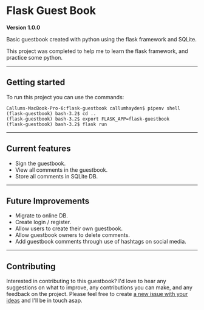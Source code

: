 # Flask Guest Book

**Version 1.0.0**

Basic guestbook created with python using the flask framework and SQLite.

This project was completed to help me to learn the flask framework, and practice some python.

---

## Getting started

To run this project you can use the commands:

```console
Callums-MacBook-Pro-6:flask-guestbook callumhayden$ pipenv shell
(flask-guestbook) bash-3.2$ cd ..
(flask-guestbook) bash-3.2$ export FLASK_APP=flask-guestbook
(flask-guestbook) bash-3.2$ flask run
```

---

## Current features

* Sign the guestbook.
* View all comments in the guestbook.
* Store all comments in SQLite DB.

---

## Future Improvements

* Migrate to online DB.
* Create login / register.
* Allow users to create their own guestbook.
* Allow guestbook owners to delete comments.
* Add guestbook comments through use of hashtags on social media.

---

## Contributing

Interested in contributing to this guestbook? I'd love to hear any suggestions on what to improve, any contributions you can make, and any feedback on the project. Please feel free to create [a new issue with your ideas](https://github.com/CMHayden/flask-guestbook/issues/new) and I'll be in touch asap.
